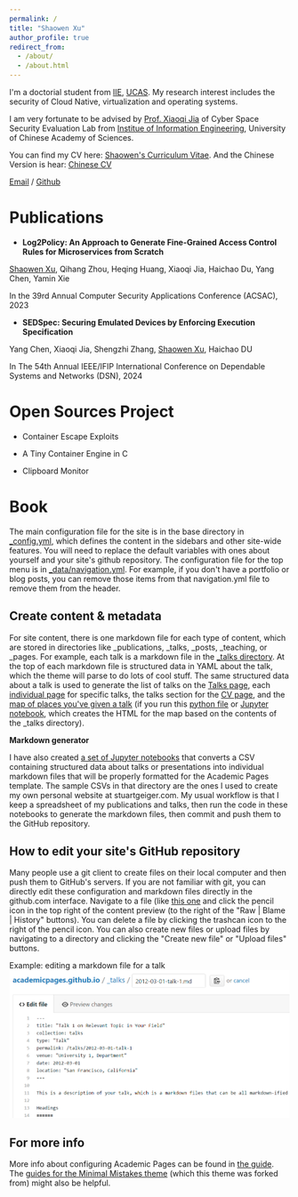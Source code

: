 ```yaml
---
permalink: /
title: "Shaowen Xu"
author_profile: true
redirect_from: 
  - /about/
  - /about.html
---
```


I'm a doctorial student from [IIE](http://www.iie.cas.cn/), [UCAS](https://www.ucas.ac.cn/). My research interest includes the security of Cloud Native, virtualization and operating systems.

I am very fortunate to be advised by [Prof. Xiaoqi Jia](https://people.ucas.ac.cn/~xiaoqi) of Cyber Space Security Evaluation Lab from [Institue of Information Engineering](http://www.iie.cas.cn/), University of Chinese Academy of Sciences. 

You can find my CV here: [Shaowen's Curriculum Vitae](../assets/Curriculum_Vitae.pdf). And the Chinese Version is hear: [Chinese CV](../assets/CV_Chinese.pdf)

[Email](mailto:xushaowen@iie.ac.cn) / [Github](https://github.com/duowen1)

Publications
======

- **Log2Policy: An Approach to Generate Fine-Grained Access Control Rules for Microservices from Scratch**

<u>Shaowen Xu</u>, Qihang Zhou, Heqing Huang, Xiaoqi Jia, Haichao Du, Yang Chen, Yamin Xie

In the 39rd Annual Computer Security Applications Conference (ACSAC), 2023

- **SEDSpec: Securing Emulated Devices by Enforcing Execution Specification**

Yang Chen, Xiaoqi Jia, Shengzhi Zhang, <u>Shaowen Xu</u>, Haichao DU

In The 54th Annual IEEE/IFIP International Conference on Dependable Systems and Networks (DSN), 2024


Open Sources Project 
======
- Container Escape Exploits


- A Tiny Container Engine in C



- Clipboard Monitor



Book
=====
The main configuration file for the site is in the base directory in [_config.yml](https://github.com/academicpages/academicpages.github.io/blob/master/_config.yml), which defines the content in the sidebars and other site-wide features. You will need to replace the default variables with ones about yourself and your site's github repository. The configuration file for the top menu is in [_data/navigation.yml](https://github.com/academicpages/academicpages.github.io/blob/master/_data/navigation.yml). For example, if you don't have a portfolio or blog posts, you can remove those items from that navigation.yml file to remove them from the header. 

Create content & metadata
------
For site content, there is one markdown file for each type of content, which are stored in directories like _publications, _talks, _posts, _teaching, or _pages. For example, each talk is a markdown file in the [_talks directory](https://github.com/academicpages/academicpages.github.io/tree/master/_talks). At the top of each markdown file is structured data in YAML about the talk, which the theme will parse to do lots of cool stuff. The same structured data about a talk is used to generate the list of talks on the [Talks page](https://academicpages.github.io/talks), each [individual page](https://academicpages.github.io/talks/2012-03-01-talk-1) for specific talks, the talks section for the [CV page](https://academicpages.github.io/cv), and the [map of places you've given a talk](https://academicpages.github.io/talkmap.html) (if you run this [python file](https://github.com/academicpages/academicpages.github.io/blob/master/talkmap.py) or [Jupyter notebook](https://github.com/academicpages/academicpages.github.io/blob/master/talkmap.ipynb), which creates the HTML for the map based on the contents of the _talks directory).

**Markdown generator**

I have also created [a set of Jupyter notebooks](https://github.com/academicpages/academicpages.github.io/tree/master/markdown_generator
) that converts a CSV containing structured data about talks or presentations into individual markdown files that will be properly formatted for the Academic Pages template. The sample CSVs in that directory are the ones I used to create my own personal website at stuartgeiger.com. My usual workflow is that I keep a spreadsheet of my publications and talks, then run the code in these notebooks to generate the markdown files, then commit and push them to the GitHub repository.

How to edit your site's GitHub repository
------
Many people use a git client to create files on their local computer and then push them to GitHub's servers. If you are not familiar with git, you can directly edit these configuration and markdown files directly in the github.com interface. Navigate to a file (like [this one](https://github.com/academicpages/academicpages.github.io/blob/master/_talks/2012-03-01-talk-1.md) and click the pencil icon in the top right of the content preview (to the right of the "Raw | Blame | History" buttons). You can delete a file by clicking the trashcan icon to the right of the pencil icon. You can also create new files or upload files by navigating to a directory and clicking the "Create new file" or "Upload files" buttons. 

Example: editing a markdown file for a talk
![Editing a markdown file for a talk](/images/editing-talk.png)

For more info
------
More info about configuring Academic Pages can be found in [the guide](https://academicpages.github.io/markdown/). The [guides for the Minimal Mistakes theme](https://mmistakes.github.io/minimal-mistakes/docs/configuration/) (which this theme was forked from) might also be helpful.
